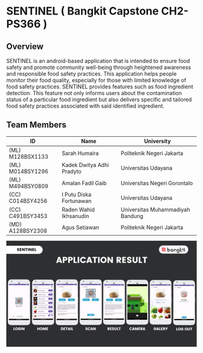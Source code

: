 # SENTINEL ( Bangkit Capstone CH2-PS366 )
## Overview
SENTINEL is an android-based application that is intended to ensure food safety and promote community well-being through heightened awareness and responsible food safety practices. This application helps people monitor their food quality, especially for those with limited knowledge of food safety practices. SENTINEL provides features such as food ingredient detection. This feature not only informs users about the contamination status of a particular food ingredient but also delivers specific and tailored food safety practices associated with said identified ingredient. 



## Team Members 

| ID             | Name                           | University                  |
| -------------- | ------------------------------ | ---------------------------------|
| (ML) M128BSX1133 | Sarah Humaira                | Politeknik Negeri Jakarta       |
| (ML) M014BSY1296 | Kadek Dwitya Adhi Pradyto     | Universitas Udayana             |
| (ML) M494BSY0809 | Amalan Fadil Gaib             | Universitas Negeri Gorontalo    |
| (CC) C014BSY4256 | I Putu Diska Fortunawan       | Universitas Udayana             |
| (CC) C491BSY3453 | Raden Wahid Ikhsanudin        | Universitas Muhammadiyah Bandung|
| (MD) A128BSY2308 | Agus Setiawan                 | Politeknik Negeri Jakarta       |

![gambar](sentinel.png)
